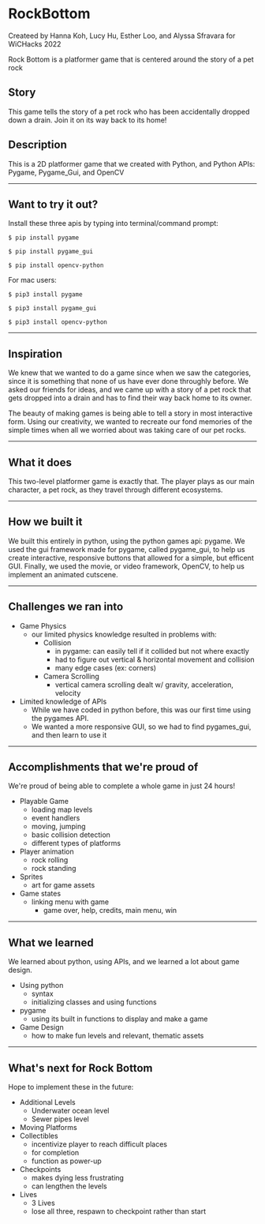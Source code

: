 # RockBottom
Createed by Hanna Koh, Lucy Hu, Esther Loo, and Alyssa Sfravara for WiCHacks 2022 

Rock Bottom is a platformer game that is centered around the story of a pet rock

## Story
This game tells the story of a pet rock who has been accidentally dropped down a drain. Join it on its way back to its home!

## Description
This is a 2D platformer game that we created with Python, and Python APIs: Pygame, Pygame_Gui, and OpenCV

--- 

## Want to try it out?
Install these three apis by typing into terminal/command prompt: 
```
$ pip install pygame
```
```
$ pip install pygame_gui
```
```
$ pip install opencv-python
```

For mac users:
```
$ pip3 install pygame
```
```
$ pip3 install pygame_gui
```
```
$ pip3 install opencv-python
```

---

## Inspiration
We knew that we wanted to do a game since when we saw the categories, since it is something that none of us have ever done throughly before. 
We asked our friends for ideas, and we came up with a story of a pet rock that gets dropped into a drain and has to find their way back home 
to its owner. 

The beauty of making games is being able to tell a story in most interactive form. Using our creativity, we wanted to recreate our fond memories 
of the simple times when all we worried about was taking care of our pet rocks.

--- 

## What it does
This two-level platformer game is exactly that. The player plays as our main character, a pet rock, as they travel through different ecosystems. 

--- 

## How we built it
We built this entirely in python, using the python games api: pygame.
We used the gui framework made for pygame, called pygame_gui, to help us create interactive, responsive buttons that allowed for a simple, but efficent GUI. 
Finally, we used the movie, or video framework, OpenCV, to help us implement an animated cutscene. 

--- 

## Challenges we ran into
- Game Physics
  - our limited physics knowledge resulted in problems with:
    - Collision
      - in pygame: can easily tell if it collided but not where exactly 
      - had to figure out vertical & horizontal movement and collision 
      - many edge cases (ex: corners)
    - Camera Scrolling 
      - vertical camera scrolling dealt w/ gravity, acceleration, velocity 
- Limited knowledge of APIs
  - While we have coded in python before, this was our first time using the pygames API. 
  - We wanted a more responsive GUI, so we had to find pygames_gui, and then learn to use it

--- 

## Accomplishments that we're proud of
We're proud of being able to complete a whole game in just 24 hours!
- Playable Game
  - loading map levels
  - event handlers 
  - moving, jumping 
  - basic collision detection
  - different types of platforms
- Player animation 
  - rock rolling 
  - rock standing  
- Sprites 
  - art for game assets
- Game states
  - linking menu with game
    - game over, help, credits, main menu, win

--- 

## What we learned
We learned about python, using APIs, and we learned a lot about game design. 
- Using python 
  - syntax 
  - initializing classes and using functions
- pygame 
  - using its built in functions to display and make a game
- Game Design
  - how to make fun levels and relevant, thematic assets 

--- 

## What's next for Rock Bottom
Hope to implement these in the future:
- Additional Levels
  - Underwater ocean level 
  - Sewer pipes level 
- Moving Platforms
- Collectibles
  - incentivize player to reach difficult places
  - for completion 
  - function as power-up
- Checkpoints 
  - makes dying less frustrating 
  - can lengthen the levels 
- Lives
  - 3 Lives 
  - lose all three, respawn to checkpoint rather than start



